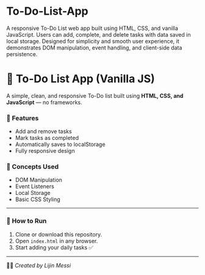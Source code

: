 # To-Do-List-App
A responsive To-Do List web app built using HTML, CSS, and vanilla JavaScript. Users can add, complete, and delete tasks with data saved in local storage. Designed for simplicity and smooth user experience, it demonstrates DOM manipulation, event handling, and client-side data persistence.
# 📝 To-Do List App (Vanilla JS)

A simple, clean, and responsive To-Do list built using **HTML, CSS, and JavaScript** — no frameworks.

### 🔹 Features
- Add and remove tasks  
- Mark tasks as completed  
- Automatically saves to localStorage  
- Fully responsive design  

### 🧠 Concepts Used
- DOM Manipulation  
- Event Listeners  
- Local Storage  
- Basic CSS Styling  

---

### 🚀 How to Run
1. Clone or download this repository.  
2. Open `index.html` in any browser.  
3. Start adding your daily tasks ✅  

---

👨‍💻 *Created by Lijin Messi*
